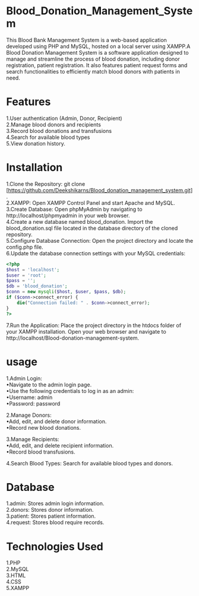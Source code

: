 # Blood_Donation_Management_System
This Blood Bank Management System is a web-based application developed using PHP and MySQL, hosted on a local server using XAMPP.A Blood Donation Management System is a software application designed to manage and streamline the process of blood donation, including donor registration, patient registration. It also features patient request forms and search functionalities to efficiently match blood donors with patients in need.
# Features
1.User authentication (Admin, Donor, Recipient)                                                                                                                                                                      
2.Manage blood donors and recipients                                                                                                                                                                                 
3.Record blood donations and transfusions                                                                                                                                                                            
4.Search for available blood types                                                                                                                                                                                   
5.View donation history.
# Installation
1.Clone the Repository: git clone [https://github.com/Deekshikarns/Blood_donation_management_system.git].                                                                                                            
2.XAMPP: Open XAMPP Control Panel and start Apache and MySQL.                                                                                                                                                        
3.Create Database: Open phpMyAdmin by navigating to http://localhost/phpmyadmin in your web browser.                                                                                                                 
4.Create a new database named blood_donation. Import the blood_donation.sql file located in the database directory of the cloned repository.                                                                         
5.Configure Database Connection: Open the project directory and locate the config.php file.                                                                                                                          
6.Update the database connection settings with your MySQL credentials:                                                                                                                                               
```php
<?php
$host = 'localhost';
$user = 'root';
$pass = '';
$db = 'blood_donation';
$conn = new mysqli($host, $user, $pass, $db);
if ($conn->connect_error) {
    die("Connection failed: " . $conn->connect_error); 
}
?>
```
7.Run the Application: Place the project directory in the htdocs folder of your XAMPP installation. Open your web browser and navigate to http://localhost/Blood-donation-management-system.
# usage
1.Admin Login:                                                                                                                                                                                                       
•Navigate to the admin login page.                                                                                                                                                                                
•Use the following credentials to log in as an admin:                                                                                                                                                          
•Username: admin                                                                                                                                                                                                 
•Password: password         

2.Manage Donors:    
•Add, edit, and delete donor information.                                                                                                                                                                         
•Record new blood donations.    

3.Manage Recipients:                                                                                                                                                                                                 
•Add, edit, and delete recipient information.                                                                                                                                                                     
•Record blood transfusions.   

4.Search Blood Types: Search for available blood types and donors.                                                                                                          
# Database
1.admin: Stores admin login information.                                                                                                                                                                             
2.donors: Stores donor information.                                                                                                                                                                                  
3.patient: Stores patient information.                                                                                                                                                                               
4.request: Stores blood require records.
# Technologies Used
1.PHP                                                                                                                                                                                                                
2.MySQL                                                                                                                                                                                                              
3.HTML                                                                                                                                                                                                               
4.CSS                                                                                                                                                                                                                
5.XAMPP
